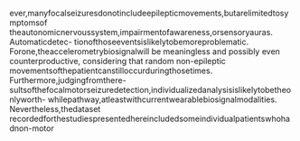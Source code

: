 ever,manyfocalseizuresdonotincludeepilepticmovements,butarelimitedtosymptomsof
theautonomicnervoussystem,impairmentofawareness,orsensoryauras. Automaticdetec-
tionofthoseeventsislikelytobemoreproblematic. Forone,theaccelerometrybiosignalwill
be meaningless and possibly even counterproductive, considering that random non-epileptic
movementsofthepatientcanstilloccurduringthosetimes. Furthermore,judgingfromthere-
sultsofthefocalmotorseizuredetection,individualizedanalysisislikelytobetheonlyworth-
whilepathway,atleastwithcurrentwearablebiosignalmodalities. Nevertheless,thedataset
recordedforthestudiespresentedhereincludedsomeindividualpatientswhohadnon-motor